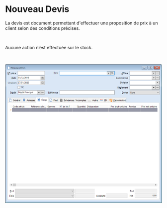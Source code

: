 # Nouveau Devis

La devis est document permettant d'effectuer une proposition de prix 
 à un client selon des conditions précises.


 


Aucune action n’est effectuée sur le stock.


 


![](Devis.png)


